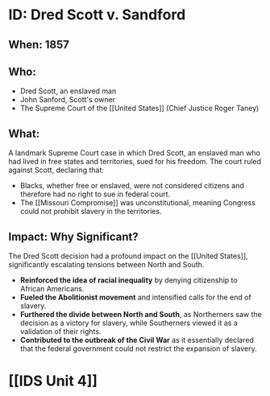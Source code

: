 # ID: Dred Scott v. Sandford 

## When:  1857

## Who: 
* Dred Scott, an enslaved man
* John Sanford, Scott's owner 
* The Supreme Court of the [[United States]] (Chief Justice Roger Taney)

## What:
A landmark Supreme Court case in which Dred Scott, an enslaved man who had lived in free states and territories, sued for his freedom. The court ruled against Scott, declaring that:
*  Blacks, whether free or enslaved, were not considered citizens and therefore had no right to sue in federal court.
* The [[Missouri Compromise]] was unconstitutional, meaning Congress could not prohibit slavery in the territories.

## Impact: Why Significant?
The Dred Scott decision had a profound impact on the [[United States]], significantly escalating tensions between North and South. 
* **Reinforced the idea of racial inequality** by denying citizenship to African Americans.
* **Fueled the Abolitionist movement** and intensified calls for the end of slavery.
* **Furthered the divide between North and South**, as Northerners saw the decision as a victory for slavery, while Southerners viewed it as a validation of their rights.
* **Contributed to the outbreak of the Civil War** as it essentially declared that the federal government could not restrict the expansion of slavery.

# [[IDS Unit 4]]